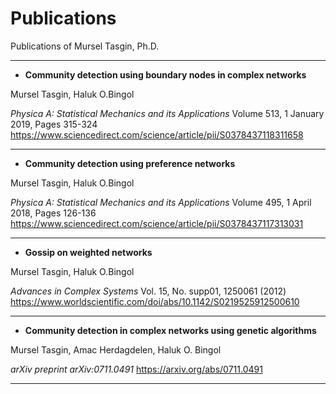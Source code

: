 # Publications
Publications of Mursel Tasgin, Ph.D.

___

- **Community detection using boundary nodes in complex networks**

Mursel Tasgin, Haluk O.Bingol

*Physica A: Statistical Mechanics and its Applications*
Volume 513, 1 January 2019, Pages 315-324
https://www.sciencedirect.com/science/article/pii/S0378437118311658

___

- **Community detection using preference networks**

Mursel Tasgin, Haluk O.Bingol

*Physica A: Statistical Mechanics and its Applications*
Volume 495, 1 April 2018, Pages 126-136
https://www.sciencedirect.com/science/article/pii/S0378437117313031

___

- **Gossip on weighted networks**

Mursel Tasgin, Haluk O.Bingol

*Advances in Complex Systems*
Vol. 15, No. supp01, 1250061 (2012)
https://www.worldscientific.com/doi/abs/10.1142/S0219525912500610

___

- **Community detection in complex networks using genetic algorithms**

Mursel Tasgin, Amac Herdagdelen, Haluk O. Bingol

*arXiv preprint arXiv:0711.0491*
https://arxiv.org/abs/0711.0491

___

